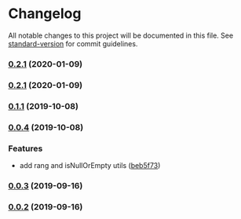 # Changelog

All notable changes to this project will be documented in this file. See
[standard-version](https://github.com/conventional-changelog/standard-version) for commit guidelines.

### [0.2.1](https://github.com/frontendmonster/utils/compare/v0.2.0...v0.2.1) (2020-01-09)

### [0.2.1](https://github.com/frontendmonster/utils/compare/v0.2.0...v0.2.1) (2020-01-09)

### [0.1.1](https://github.com/frontendmonster/utils/compare/v0.1.0...v0.1.1) (2019-10-08)

### [0.0.4](https://github.com/frontendmonster/utils/compare/v0.0.3...v0.0.4) (2019-10-08)

### Features

- add rang and isNullOrEmpty utils ([beb5f73](https://github.com/frontendmonster/utils/commit/beb5f73))

### [0.0.3](https://github.com/frontendmonster/utils/compare/v0.0.2...v0.0.3) (2019-09-16)

### [0.0.2](https://github.com/frontendmonster/utils/compare/v0.0.1...v0.0.2) (2019-09-16)
